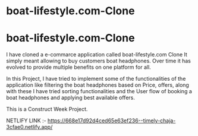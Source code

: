 # boat-lifestyle.com-Clone

# boat-lifestyle.com-Clone
I have cloned a e-commarce application called boat-lifestyle.com Clone It simply meant allowing to buy customers boat headphones. Over time it has evolved to provide multiple benefits on one platform for all.

In this Project, I have tried to implement some of the functionalities of the application like filtering the boat headphones based on Price, offers, along with these I have tried sorting functionalities and the User flow of booking a boat headphones and applying best available offers.

This is a Construct Week Project.

NETLIFY LINK :-    https://668e17d92d4ced65e63ef236--timely-chaja-3cfae0.netlify.app/
